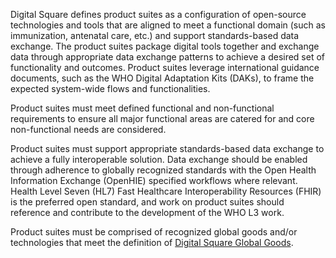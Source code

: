 Digital Square defines product suites as a configuration of open-source
technologies and tools that are aligned to meet a functional domain
(such as immunization, antenatal care, etc.) and support standards-based
data exchange. The product suites package digital tools together and
exchange data through appropriate data exchange patterns to achieve a
desired set of functionality and outcomes. Product suites leverage
international guidance documents, such as the WHO Digital Adaptation
Kits (DAKs), to frame the expected system-wide flows and
functionalities.  

Product suites must meet defined functional and non-functional
requirements to ensure all major functional areas are catered for and
core non-functional needs are considered.

Product suites must support appropriate standards-based data exchange to
achieve a fully interoperable solution. Data exchange should be enabled
through adherence to globally recognized standards with the Open Health
Information Exchange (OpenHIE) specified workflows where relevant.
Health Level Seven (HL7) Fast Healthcare Interoperability Resources
(FHIR) is the preferred open standard, and work on product suites should
reference and contribute to the development of the WHO L3 work.

Product suites must be comprised of recognized global goods and/or
technologies that meet the definition of
<a href="Digital_Square_Global_Goods" class="wikilink"
title="Digital Square Global Goods">Digital Square Global Goods</a>.
